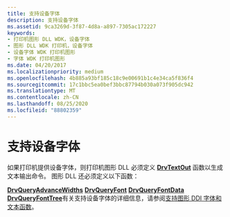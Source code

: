 ```yaml
---
title: 支持设备字体
description: 支持设备字体
ms.assetid: 9ca3269d-3f87-4d8a-a897-7305ac172227
keywords:
- 打印机图形 DLL WDK，设备字体
- 图形 DLL WDK 打印机，设备字体
- 设备字体 WDK 打印机图形
- 字体 WDK 打印机图形
ms.date: 04/20/2017
ms.localizationpriority: medium
ms.openlocfilehash: 4b885a93bf185c18c9e00691b1c4e34ca5f836f4
ms.sourcegitcommit: 17c1bbc5ea0bef3bbc87794b030a073f905dc942
ms.translationtype: MT
ms.contentlocale: zh-CN
ms.lasthandoff: 08/25/2020
ms.locfileid: "88802359"
---
```

# <a name="supporting-device-fonts"></a>支持设备字体





如果打印机提供设备字体，则打印机图形 DLL 必须定义 [**DrvTextOut**](https://docs.microsoft.com/windows/win32/api/winddi/nf-winddi-drvtextout) 函数以生成文本输出命令。 图形 DLL 还必须定义以下函数：

[**DrvQueryAdvanceWidths**](https://docs.microsoft.com/windows/win32/api/winddi/nf-winddi-drvqueryadvancewidths) 
[**DrvQueryFont**](https://docs.microsoft.com/windows/win32/api/winddi/nf-winddi-drvqueryfont) 
[**DrvQueryFontData**](https://docs.microsoft.com/windows/win32/api/winddi/nf-winddi-drvqueryfontdata) 
[**DrvQueryFontTree**](https://docs.microsoft.com/windows/win32/api/winddi/nf-winddi-drvqueryfonttree)有关支持设备字体的详细信息，请参阅[支持图形 DDI 字体和文本函数](https://docs.microsoft.com/windows-hardware/drivers/display/supporting-graphics-ddi-font-and-text-functions)。

 

 




